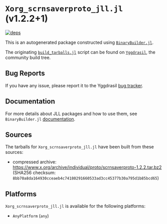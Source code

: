 # `Xorg_scrnsaverproto_jll.jl` (v1.2.2+1)

[![deps](https://juliahub.com/docs/Xorg_scrnsaverproto_jll/deps.svg)](https://juliahub.com/ui/Packages/Xorg_scrnsaverproto_jll/Y3FYC?page=2)

This is an autogenerated package constructed using [`BinaryBuilder.jl`](https://github.com/JuliaPackaging/BinaryBuilder.jl).

The originating [`build_tarballs.jl`](https://github.com/JuliaPackaging/Yggdrasil/blob/8689d48f25f773b86c9953609318a272badd7562/X/Xorg_scrnsaverproto/build_tarballs.jl) script can be found on [`Yggdrasil`](https://github.com/JuliaPackaging/Yggdrasil/), the community build tree.

## Bug Reports

If you have any issue, please report it to the Yggdrasil [bug tracker](https://github.com/JuliaPackaging/Yggdrasil/issues).

## Documentation

For more details about JLL packages and how to use them, see `BinaryBuilder.jl` [documentation](https://docs.binarybuilder.org/stable/jll/).

## Sources

The tarballs for `Xorg_scrnsaverproto_jll.jl` have been built from these sources:

* compressed archive: https://www.x.org/archive/individual/proto/scrnsaverproto-1.2.2.tar.bz2 (SHA256 checksum: `8bb70a8da164930cceaeb4c74180291660533ad3cc45377b30a795d1b85bcd65`)

## Platforms

`Xorg_scrnsaverproto_jll.jl` is available for the following platforms:

* `AnyPlatform` (`any`)
